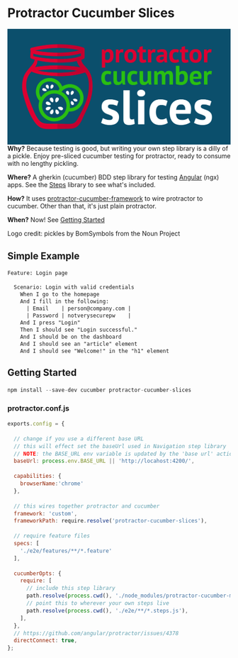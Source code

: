 # Protractor Cucumber Slices

<img src="docs/assets/protractor-cucumber-slices-logo.svg" align="left" />

**Why?** Because testing is good, but writing your own step library is a dilly of a pickle.
Enjoy pre-sliced cucumber testing for protractor, ready to consume with no lengthy pickling.

**Where?** A gherkin (cucumber) BDD step library for testing [Angular](https://angular.io/) (ngx) apps.
See the [Steps](#steps) library to see what's included.

**How?** It uses [protractor-cucumber-framework](https://www.npmjs.com/package/protractor-cucumber-framework)
to wire protractor to cucumber. Other than that, it's just plain protractor.

**When?** Now! See [Getting Started](#getting-started)

Logo credit: pickles by BomSymbols from the Noun Project

## Simple Example

    Feature: Login page

      Scenario: Login with valid credentials
        When I go to the homepage
        And I fill in the following:
          | Email    | person@company.com |
          | Password | notverysecurepw    |
        And I press "Login"
        Then I should see "Login successful."
        And I should be on the dashboard
        And I should see an "article" element
        And I should see "Welcome!" in the "h1" element

## Getting Started

```javascript
npm install --save-dev cucumber protractor-cucumber-slices
```

### protractor.conf.js

```javascript
exports.config = {

  // change if you use a different base URL
  // this will effect set the baseUrl used in Navigation step library
  // NOTE: the BASE_URL env variable is updated by the 'base url' action
  baseUrl: process.env.BASE_URL || 'http://locahost:4200/',

  capabilities: {
    browserName:'chrome'
  },

  // this wires together protractor and cucumber
  framework: 'custom',
  frameworkPath: require.resolve('protractor-cucumber-slices'),

  // require feature files
  specs: [
    './e2e/features/**/*.feature'
  ],

  cucumberOpts: {
    require: [
      // include this step library
      path.resolve(process.cwd(), './node_modules/protractor-cucumber-mink'),
      // point this to wherever your own steps live
      path.resolve(process.cwd(), './e2e/**/*.steps.js'),
    ],
  },
  // https://github.com/angular/protractor/issues/4378
  directConnect: true,
};
```
